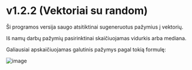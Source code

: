 # v1.2.2 (Vektoriai su random)

Ši programos versija saugo atsitiktinai sugeneruotus pažymius į vektorių.

Iš namų darbų pažymių pasirinktinai skaičiuojamas vidurkis arba mediana.

Galiausiai apskaičiuojamas galutinis pažymys pagal tokią formulę:

![image](https://user-images.githubusercontent.com/115726083/220991712-63c31e1c-38d7-419f-b5a6-2912668ad0c3.png)
